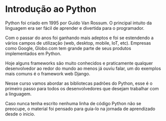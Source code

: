 # Introdução ao Python
Python foi criado em 1995 por Guido Van Rossum. O principal intuito da linguagem era ser fácil de aprender e divertida para o programador.

Com o passar do anos foi ganhando mais adeptos e foi se estendendo a vários campos de utilização (web, desktop, mobile, IoT, etc). Empresas como Google, Globo.com tem grande parte de seus produtos implementados em Python.

Hoje alguns frameworks são muito conhecidos e praticamente qualquer desenvolvedor ao redor do mundo ao menos já ouviu falar, um do exemplos mais comuns é o framework web Django.

Nesse curso vamos abordar as bibliotecas padrões do Python, esse é o primeiro passo para todos os desenvolvedores que desejam trabalhar com a linguagem.

Caso nunca tenha escrito nenhuma linha de código Python não se preocupe, o material foi pensado para guia-lo na jornada de aprendizado desde o inicio.
